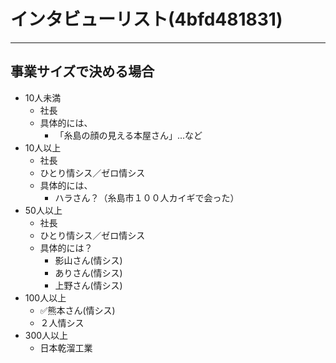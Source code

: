 # インタビューリスト(4bfd481831)


---

## 事業サイズで決める場合
- 10人未満
  - 社長
  - 具体的には、
    - 「糸島の顔の見える本屋さん」...など
- 10人以上
  - 社長
  - ひとり情シス／ゼロ情シス
  - 具体的には、
    - ハラさん？（糸島市１００人カイギで会った）
- 50人以上
  - 社長
  - ひとり情シス／ゼロ情シス
  - 具体的には？
    - 影山さん(情シス)
    - ありさん(情シス)
    - 上野さん(情シス)
- 100人以上
  - ✅熊本さん(情シス)
  - ２人情シス
- 300人以上
  - 日本乾溜工業
